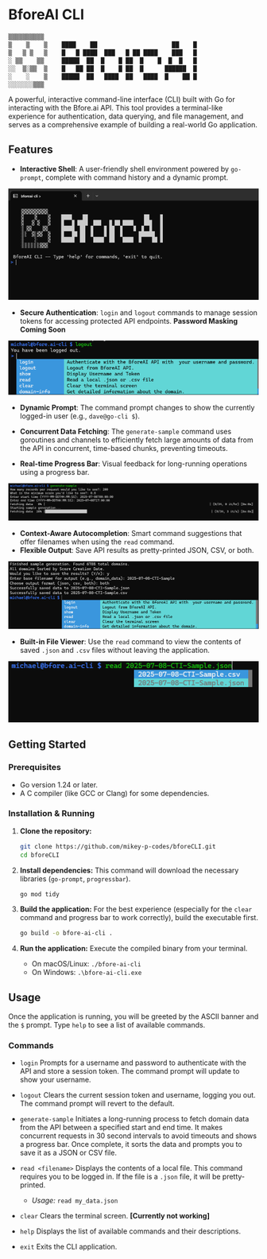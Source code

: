 # BforeAI CLI
    ▒▒▒▒▒▒▒▒▒▒                                              
    ▒    ▒    ▒    ████    ██                     ██    █   
    ▒   ▒ ▒   ▒    █   █ ████  ███   █ ██ ████    ███   █   
    ░ ▒▒    ▒▒     █████  ██  █    █ ██  █    █  █  █   █   
    ░░  ▒░▒▒  ▒    █   ██ ██  █    █ ██  █      ██████  █   
    ░    ░    ▒    █████  ██   ████  ██   ████  █    ██ █   
    ░░░░░░░▒▒▒
A powerful, interactive command-line interface (CLI) built with Go for interacting with the Bfore.ai API. This tool provides a terminal-like experience for authentication, data querying, and file management, and serves as a comprehensive example of building a real-world Go application.

## Features

* **Interactive Shell**: A user-friendly shell environment powered by `go-prompt`, complete with command history and a dynamic prompt.

![interactive-shell](/img/bforecli1.png)

* **Secure Authentication**: `login` and `logout` commands to manage session tokens for accessing protected API endpoints. __Password Masking Coming Soon__

![login](/img/interactive-prompt.png)

* **Dynamic Prompt**: The command prompt changes to show the currently logged-in user (e.g., `dave@go-cli $`).
* **Concurrent Data Fetching**: The `generate-sample` command uses goroutines and channels to efficiently fetch large amounts of data from the API in concurrent, time-based chunks, preventing timeouts.

* **Real-time Progress Bar**: Visual feedback for long-running operations using a progress bar.

![progress](/img/progress-bar.png)

* **Context-Aware Autocompletion**: Smart command suggestions that offer filenames when using the `read` command.
* **Flexible Output**: Save API results as pretty-printed JSON, CSV, or both.

![save](/img/save-output.png)

* **Built-in File Viewer**: Use the `read` command to view the contents of saved `.json` and `.csv` files without leaving the application.

![readfiles](/img/read-files.png)

## Getting Started

### Prerequisites

* Go version 1.24 or later.
* A C compiler (like GCC or Clang) for some dependencies.

### Installation & Running

1.  **Clone the repository:**
    ```bash
    git clone https://github.com/mikey-p-codes/bforeCLI.git
    cd bforeCLI
    ```

2.  **Install dependencies:**
    This command will download the necessary libraries (`go-prompt`, `progressbar`).
    ```bash
    go mod tidy
    ```

3.  **Build the application:**
    For the best experience (especially for the `clear` command and progress bar to work correctly), build the executable first.
    ```bash
    go build -o bfore-ai-cli .
    ```

4.  **Run the application:**
    Execute the compiled binary from your terminal.
    * On macOS/Linux: `./bfore-ai-cli`
    * On Windows: `.\bfore-ai-cli.exe`

## Usage

Once the application is running, you will be greeted by the ASCII banner and the `$` prompt. Type `help` to see a list of available commands.

### Commands

* `login`
  Prompts for a username and password to authenticate with the API and store a session token. The command prompt will update to show your username.

* `logout`
  Clears the current session token and username, logging you out. The command prompt will revert to the default.

* `generate-sample`
  Initiates a long-running process to fetch domain data from the API between a specified start and end time. It makes concurrent requests in 30 second intervals to avoid timeouts and shows a progress bar. Once complete, it sorts the data and prompts you to save it as a JSON or CSV file.

* `read <filename>`
  Displays the contents of a local file. This command requires you to be logged in. If the file is a `.json` file, it will be pretty-printed.
    * *Usage:* `read my_data.json`

* `clear`
  Clears the terminal screen. __[Currently not working]__

* `help`
  Displays the list of available commands and their descriptions.

* `exit`
  Exits the CLI application.
   